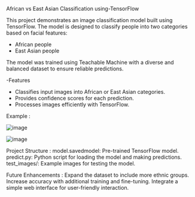 African vs East Asian Classification using-TensorFlow

This project demonstrates an image classification model built using TensorFlow. The model is designed to classify people into two categories based on facial features:
- African people
- East Asian people




The model was trained using Teachable Machine with a diverse and balanced dataset to ensure reliable predictions.


-Features
- Classifies input images into African or East Asian categories.
- Provides confidence scores for each prediction.
- Processes images efficiently with TensorFlow.

Example :


![image](https://github.com/user-attachments/assets/0ba8e875-02d4-4d82-bb1f-a38cca7cd173)

![image](https://github.com/user-attachments/assets/b63961b6-a6ce-48ec-ab1d-8ed3f0570f91)


Project Structure :
model.savedmodel: Pre-trained TensorFlow model.
predict.py: Python script for loading the model and making predictions.
test_images/: Example images for testing the model.


Future Enhancements :
Expand the dataset to include more ethnic groups.
Increase accuracy with additional training and fine-tuning.
Integrate a simple web interface for user-friendly interaction.
